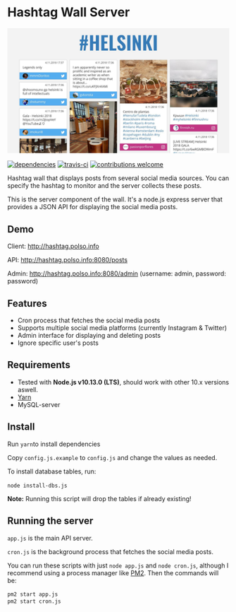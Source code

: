 # Hashtag Wall Server

[![Hashtag Wall Client Example](https://github.com/Krisseck/Hashtag-Wall-Client/blob/master/hashtag-wall-example.jpg)](http://hashtag.polso.info)

[![dependencies](https://david-dm.org/Krisseck/Hashtag-Wall-Server.svg)](https://david-dm.org/Krisseck/Hashtag-Wall-Server) [![travis-ci](https://travis-ci.org/Krisseck/Hashtag-Wall-Server.svg?branch=master)](https://travis-ci.org/Krisseck/Hashtag-Wall-Server) [![contributions welcome](https://img.shields.io/badge/contributions-welcome-brightgreen.svg?style=flat)](https://github.com/Krisseck/Hashtag-Wall-Server/issues)

Hashtag wall that displays posts from several social media sources. You can specify the hashtag to monitor and the server collects these posts.

This is the server component of the wall. It's a node.js express server that provides a JSON API for displaying the social media posts.

## Demo

Client: http://hashtag.polso.info

API: http://hashtag.polso.info:8080/posts

Admin: http://hashtag.polso.info:8080/admin (username: admin, password: password)

## Features

* Cron process that fetches the social media posts
* Supports multiple social media platforms (currently Instagram & Twitter)
* Admin interface for displaying and deleting posts
* Ignore specific user's posts

## Requirements

* Tested with **Node.js v10.13.0 (LTS)**, should work with other 10.x versions aswell.
* [Yarn](https://yarnpkg.com/)
* MySQL-server


## Install

Run `yarn`to install dependencies

Copy `config.js.example` to `config.js` and change the values as needed.

To install database tables, run:

`node install-dbs.js`

**Note:** Running this script will drop the tables if already existing!

## Running the server ##

`app.js` is the main API server.

`cron.js` is the background process that fetches the social media posts. 

You can run these scripts with just `node app.js` and `node cron.js`, although I recommend using a process manager like [PM2](https://pm2.io/). Then the commands will be:

```
pm2 start app.js
pm2 start cron.js
```
